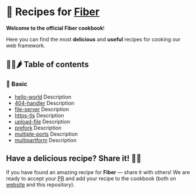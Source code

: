 # 🍳 Recipes for [Fiber](https://github.com/gofiber/fiber)

**Welcome to the official Fiber cookbook**!

Here you can find the most **delicious** and **useful** recipes for cooking our web framework.

## 🍏‍🌽🌶 Table of contents

### 🍏 Basic

* [hello-world](/hello_world)
Description
* [404-handler](/404-handler)
Description
* [file-server](/file-server)
Description
* [https-tls](/http-tls)
Description
* [upload-file](/upload-file)
Description
* [prefork](/prefork)
Description
* [multiple-ports](/multiple-ports)
Description
* [multipartform](/multipartform)
Description

## Have a delicious recipe? Share it! 👩‍🍳

If you have found an amazing recipe for **Fiber** — share it with others! We are ready to accept your [PR](https://github.com/gofiber/recipes/pulls) and add your recipe to the cookbook (both on [website](https://fiber.wiki) and this repository).
